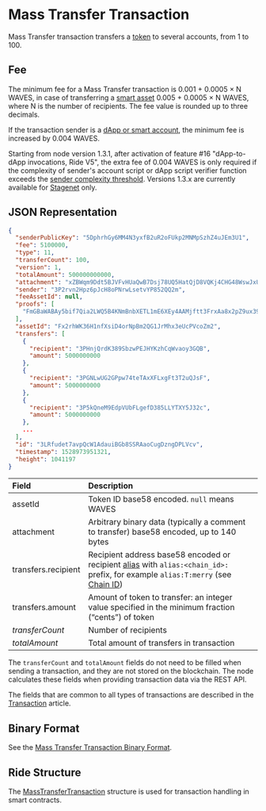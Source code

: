 # Mass Transfer Transaction

Mass Transfer transaction transfers a [token](/en/blockchain/token/) to several accounts, from 1 to 100.

## Fee

The minimum fee for a Mass Transfer transaction is 0.001 + 0.0005 × N WAVES, in case of transferring a [smart asset](/en/blockchain/token/smart-asset) 0.005  + 0.0005 × N WAVES, where N is the number of recipients. The fee value is rounded up to three decimals.

If the transaction sender is a [dApp or smart account](/en/blockchain/account/dapp), the minimum fee is increased by 0.004 WAVES.

Starting from node version 1.3.1, after activation of feature #16 "dApp-to-dApp invocations, Ride V5", the extra fee of 0.004 WAVES is only required if the complexity of sender's account script or dApp script verifier function exceeds the [sender complexity threshold](/en/ride/limits/). Versions 1.3.x are currently available for [Stagenet](/en/blockchain/blockchain-network/) only.

## JSON Representation

```json
{
  "senderPublicKey": "5DphrhGy6MM4N3yxfB2uR2oFUkp2MNMpSzhZ4uJEm3U1",
  "fee": 5100000,
  "type": 11,
  "transferCount": 100,
  "version": 1,
  "totalAmount": 500000000000,
  "attachment": "xZBWqm9Ddt5BJVFvHUaQwB7Dsj78UQ5HatQjD8VQKj4CHG48WswJxUUeHEDZJkHgt9LycUpHBFc8ENu8TF8vvnDJCgfy1NeKaUNydqy9vkACLZjSqaVmvfaM3NQB",
  "sender": "3P2rvn2Hpz6pJcH8oPNrwLsetvYP852QQ2m",
  "feeAssetId": null,
  "proofs": [
    "FmGBaWABAy5bif7Qia2LWQ5B4KNmBnbXETL1mE6XEy4AAMjftt3FrxAa8x2pZ9ux391oY5c2c6ZSDEM4nzrvJDo"
  ],
  "assetId": "Fx2rhWK36H1nfXsiD4orNpBm2QG1JrMhx3eUcPVcoZm2",
  "transfers": [
    {
      "recipient": "3PHnjQrdK389SbzwPEJHYKzhCqWvaoy3GQB",
      "amount": 5000000000
    },
    {
      "recipient": "3PGNLwUG2GPpw74teTAxXFLxgFt3T2uQJsF",
      "amount": 5000000000
    },
    {
      "recipient": "3P5kQneM9EdpVUbFLgefD385LLYTXY5J32c",
      "amount": 5000000000
    },
    ...
  ],
  "id": "3LRfudet7avpQcW1AdauiBGb8SSRAaoCugDzngDPLVcv",
  "timestamp": 1528973951321,
  "height": 1041197
}
```

| Field | Description |
| :--- | :--- |
| assetId | Token ID base58 encoded. `null` means WAVES |
| attachment | Arbitrary binary data (typically a comment to transfer) base58 encoded, up to 140 bytes |
| transfers.recipient | Recipient address base58 encoded or recipient [alias](/en/blockchain/account/alias) with `alias:<chain_id>:` prefix, for example `alias:T:merry` (see [Chain ID](/en/blockchain/blockchain-network/#chain-id)) |
| transfers.amount | Amount of token to transfer: an integer value specified in the minimum fraction (“cents”) of token |
| *transferCount* | Number of recipients |
| *totalAmount* | Total amount of transfers in transaction |

The `transferCount` and `totalAmount` fields do not need to be filled when sending a transaction, and they are not stored on the blockchain. The node calculates these fields when providing transaction data via the REST API.

The fields that are common to all types of transactions are described in the [Transaction](/en/blockchain/transaction/#json-representation) article.

## Binary Format

See the [Mass Transfer Transaction Binary Format](/en/blockchain/binary-format/transaction-binary-format/mass-transfer-transaction-binary-format).

## Ride Structure

The [MassTransferTransaction](/en/ride/structures/transaction-structures/mass-transfer-transaction) structure is used for transaction handling in smart contracts.
